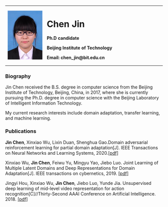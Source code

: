 <table border="0">
    <tr>
      <td width="25%">
      <img src="/cj.png" width="100%">  
      </td>
      <td width="75%">
        <h1>Chen Jin</h1>
        <p><b>Ph.D candidate</b></p>
        <p><b>Beijing Institute of Technology</b></p>
        <p><b>Email: chen_jin@bit.edu.cn</b></p>
      </td>
    </tr>
</table>

### Biography
Jin Chen received the B.S. degree in computer science from the Beijing Institute of Technology,
Beijing, China, in 2017, where she is currently pursuing the Ph.D. degree in computer science with the Beijing Laboratory of Intelligent Information Technology.

My current research interests include domain adaptation, transfer learning, and machine learning.

### Publications
**Jin Chen**, Xinxiao Wu, Lixin Duan, Shenghua Gao.Domain adversarial reinforcement learning for partial domain adaptation[J]. IEEE Transactions on Neural Networks and Learning Systems, 2020.[[pdf]](https://ieeexplore.ieee.org/abstract/document/9228896)

Xinxiao Wu, **Jin Chen**, Feiwu Yu, Mingyu Yao, Jiebo Luo. Joint Learning of Multiple Latent Domains and Deep Representations for Domain Adaptation[J]. IEEE transactions on cybernetics, 2019. [[pdf]](https://ieeexplore.ieee.org/abstract/document/8745500/)

Jingyi Hou, Xinxiao Wu, **Jin Chen**, Jiebo Luo, Yunde Jia. Unsupervised deep learning of mid-level video representation for action recognition[C]//Thirty-Second AAAI Conference on Artificial Intelligence. 2018. [[pdf]](https://www.aaai.org/ocs/index.php/AAAI/AAAI18/paper/viewPaper/16794)
